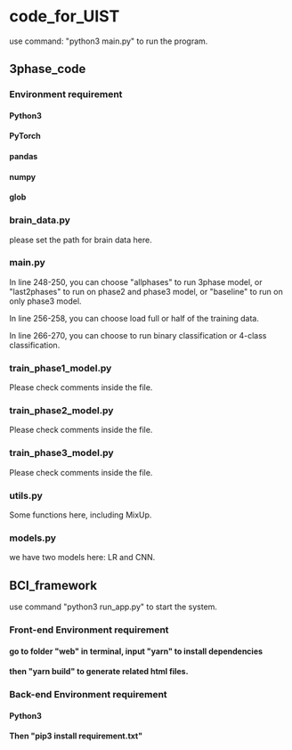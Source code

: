 # code_for_UIST
use command: "python3 main.py" to run the program.

## 3phase_code
### Environment requirement
#### Python3
#### PyTorch
#### pandas
#### numpy
#### glob
### brain_data.py
please set the path for brain data here.

### main.py

In line 248-250, you can choose "allphases" to run 3phase model, or "last2phases" to run on phase2 and phase3 model, or "baseline" to run on only phase3 model.

In line 256-258, you can choose load full or half of the training data.

In line 266-270, you can choose to run binary classification or 4-class classification.

### train_phase1_model.py
Please check comments inside the file.
### train_phase2_model.py
Please check comments inside the file.
### train_phase3_model.py
Please check comments inside the file.
### utils.py
Some functions here, including MixUp.
### models.py
we have two models here: LR and CNN.

## BCI_framework
use command "python3 run_app.py" to start the system.

### Front-end Environment requirement
#### go to folder "web" in terminal, input "yarn" to install dependencies
#### then "yarn build" to generate related html files.

### Back-end Environment requirement
#### Python3
#### Then "pip3 install requirement.txt"


